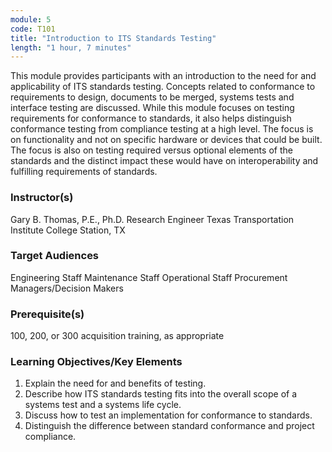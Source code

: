 ```yaml
---
module: 5
code: T101
title: "Introduction to ITS Standards Testing"
length: "1 hour, 7 minutes"
---
```

This module provides participants with an introduction to the need for and applicability of ITS standards testing. Concepts related to conformance to requirements to design, documents to be merged, systems tests and interface testing are discussed. While this module focuses on testing requirements for conformance to standards, it also helps distinguish conformance testing from compliance testing at a high level. The focus is on functionality and not on specific hardware or devices that could be built. The focus is also on testing required versus optional elements of the standards and the distinct impact these would have on interoperability and fulfilling requirements of standards.

### Instructor(s)
Gary B. Thomas, P.E., Ph.D.
Research Engineer
Texas Transportation Institute
College Station, TX

### Target Audiences
Engineering Staff
Maintenance Staff
Operational Staff
Procurement Managers/Decision Makers

### Prerequisite(s)
100, 200, or 300 acquisition training, as appropriate

### Learning Objectives/Key Elements
1. Explain the need for and benefits of testing.
2. Describe how ITS standards testing fits into the overall scope of a systems test and a systems life cycle.
3. Discuss how to test an implementation for conformance to standards.
4. Distinguish the difference between standard conformance and project compliance.